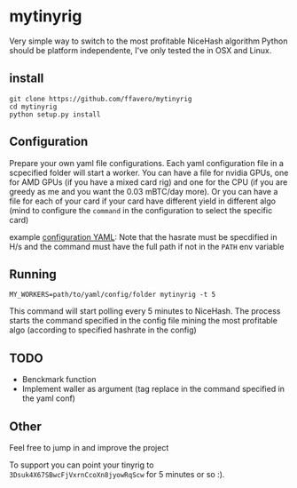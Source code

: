 # mytinyrig

Very simple way to switch to the most profitable NiceHash algorithm
Python should be platform independente, I've only tested the in OSX and Linux.

## install

```
git clone https://github.com/ffavero/mytinyrig
cd mytinyrig
python setup.py install
```

## Configuration

Prepare your own yaml file configurations.
Each yaml configuration file in a scpecified folder will start a worker.
You can have a file for nvidia GPUs, one for AMD GPUs (if you have a mixed card rig) and one for the CPU (if you are greedy as me and you want the 0.03 mBTC/day more).
Or you can have a file for each of your card if your card have different yield in different algo (mind to configure the `command` in the configuration to select the specific card)
 
example [configuration YAML](https://github.com/ffavero/mytinyrig/blob/master/mytinyrig/workers/gpu1.yaml): Note that the hasrate must be specdified in H/s and the command must have the full path if not in the `PATH` env variable

## Running

```
MY_WORKERS=path/to/yaml/config/folder mytinyrig -t 5
```

This command will start polling every 5 minutes to NiceHash.
The process starts the command specified in the config file mining the most profitable algo (according to specified hashrate in the config)


## TODO
  - Benckmark function
  - Implement waller as argument (tag replace in the command specified in the yaml conf)
  
  
## Other

Feel free to jump in and improve the project

To support you can point your tinyrig to `3Dsuk4X67SBwcFjVxrnCcoXn8jyowRqScw` for 5 minutes or so :).

